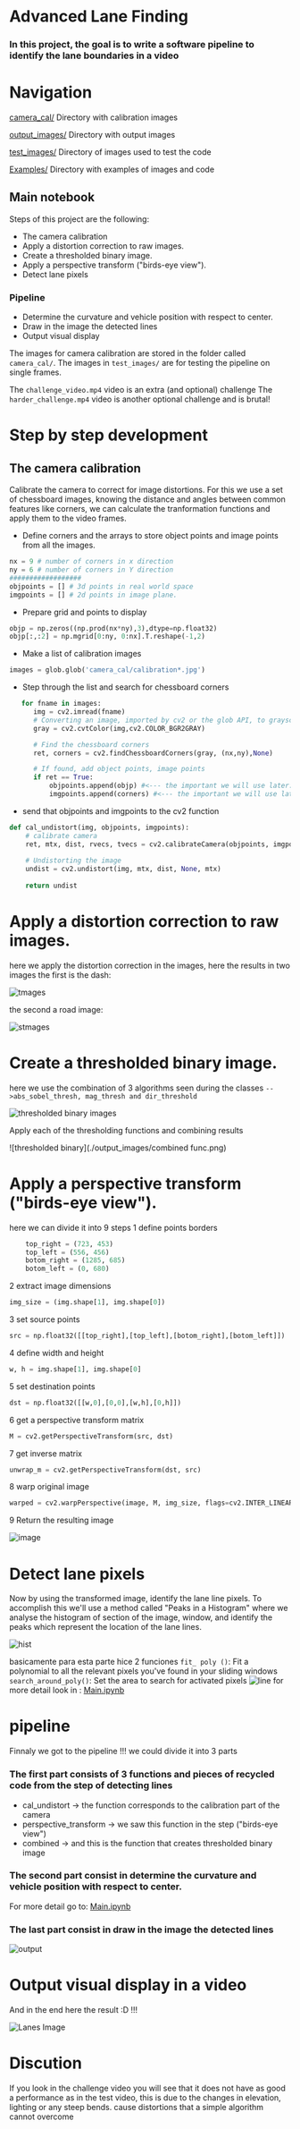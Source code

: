 # Advanced Lane Finding

### In this project, the goal is to write a software pipeline to identify the lane boundaries in a video

# Navigation 
[camera_cal/](https://github.com/DavidSilveraGabriel/Self_driving_car_UdacityND/tree/master/P2/CarND-Advanced-Lane-Lines-master/camera_cal)  Directory with calibration images

[output_images/](https://github.com/DavidSilveraGabriel/Self_driving_car_UdacityND/tree/master/P2/CarND-Advanced-Lane-Lines-master/output_images) Directory with output images

[test_images/](https://github.com/DavidSilveraGabriel/Self_driving_car_UdacityND/tree/master/P2/CarND-Advanced-Lane-Lines-master/test_images) Directory of images used to test the code

[Examples/](https://github.com/DavidSilveraGabriel/Self_driving_car_UdacityND/tree/master/P2/CarND-Advanced-Lane-Lines-master/examples) Directory with examples of images and code



Main notebook 
---

Steps of this project are the following:

* The camera calibration 
* Apply a distortion correction to raw images.
* Create a thresholded binary image.
* Apply a perspective transform ("birds-eye view").
* Detect lane pixels 

### Pipeline

* Determine the curvature and vehicle position with respect to center.
* Draw in the image the detected lines
* Output visual display

The images for camera calibration are stored in the folder called `camera_cal/`.  The images in `test_images/` are for testing the pipeline on single frames. 

The `challenge_video.mp4` video is an extra (and optional) challenge 
The `harder_challenge.mp4` video is another optional challenge and is brutal!

# Step by step development

## The camera calibration 
Calibrate the camera to correct for image distortions. For this we use a set of chessboard images, knowing the distance and angles between common features like corners, we can calculate the tranformation functions and apply them to the video frames.

- Define corners and the arrays to store object points and image points from all the images.
```python
nx = 9 # number of corners in x direction
ny = 6 # number of corners in Y direction
##################
objpoints = [] # 3d points in real world space
imgpoints = [] # 2d points in image plane.
```
- Prepare grid and points to display
```python
objp = np.zeros((np.prod(nx*ny),3),dtype=np.float32)
objp[:,:2] = np.mgrid[0:ny, 0:nx].T.reshape(-1,2)
```
- Make a list of calibration images
```python
images = glob.glob('camera_cal/calibration*.jpg')
```

- Step through the list and search for chessboard corners
```python
   for fname in images:
      img = cv2.imread(fname)
      # Converting an image, imported by cv2 or the glob API, to grayscale
      gray = cv2.cvtColor(img,cv2.COLOR_BGR2GRAY)

      # Find the chessboard corners
      ret, corners = cv2.findChessboardCorners(gray, (nx,ny),None)

      # If found, add object points, image points
      if ret == True:
          objpoints.append(objp) #<--- the important we will use later:D 
          imgpoints.append(corners) #<--- the important we will use later:D
```

- send that objpoints and imgpoints to the cv2 function 
```python
def cal_undistort(img, objpoints, imgpoints):
    # calibrate camera 
    ret, mtx, dist, rvecs, tvecs = cv2.calibrateCamera(objpoints, imgpoints, img.shape[0:2], None, None)
    
    # Undistorting the image
    undist = cv2.undistort(img, mtx, dist, None, mtx)
        
    return undist
```

# Apply a distortion correction to raw images. 

here we apply the distortion correction in the images, here the results in two images
the first is the dash:

![tmages](https://github.com/DavidSilveraGabriel/Self_driving_car_UdacityND/blob/master/P2/CarND-Advanced-Lane-Lines-master/output_images/undistorted%20image.png?raw=true)

the second a road image:

![stmages](https://github.com/DavidSilveraGabriel/Self_driving_car_UdacityND/blob/master/P2/CarND-Advanced-Lane-Lines-master/output_images/undistorted%20car.png)

# Create a thresholded binary image. 

here we use the combination of 3 algorithms seen during the classes ```-->abs_sobel_thresh, mag_thresh and dir_threshold``` 

![thresholded binary images](./output_images/combined.png)

Apply each of the thresholding functions and combining results

![thresholded binary](./output_images/combined func.png)

# Apply a perspective transform ("birds-eye view").

here we can divide it into 9 steps
1 define points borders 
```python
    top_right = (723, 453)
    top_left = (556, 456)
    botom_right = (1285, 685)
    botom_left = (0, 680)
``` 
2 extract image dimensions
```python
img_size = (img.shape[1], img.shape[0])
``` 
3 set source points
```python
src = np.float32([[top_right],[top_left],[botom_right],[botom_left]])
``` 
4 define width and height
```python
w, h = img.shape[1], img.shape[0]
``` 
5 set destination points
```python
dst = np.float32([[w,0],[0,0],[w,h],[0,h]])
``` 
6 get a perspective transform matrix
```python
M = cv2.getPerspectiveTransform(src, dst)
``` 
7 get inverse matrix
```python
unwrap_m = cv2.getPerspectiveTransform(dst, src)
``` 
8 warp original image
```python
warped = cv2.warpPerspective(image, M, img_size, flags=cv2.INTER_LINEAR)
``` 
9 Return the resulting image 

![image](./output_images/perspective.png)


# Detect lane pixels 

Now by using the transformed image, identify the lane line pixels. To accomplish this we'll use a method called "Peaks in a Histogram" where we analyse the histogram of section of the image, window, and identify the peaks which represent the location of the lane lines.

![hist](./output_images/histogram.png)

basicamente para esta parte hice 2 funciones 
```fit_ poly ()```: Fit a polynomial to all the relevant pixels you've found in your sliding windows
```search_around_poly()```: Set the area to search for activated pixels
![line](./output_images/lines.png)
for more detail look in : [Main.ipynb](https://github.com/DavidSilveraGabriel/Self_driving_car_UdacityND/blob/master/P2/CarND-Advanced-Lane-Lines-master/Main%20.ipynb)

# pipeline 

Finnaly we got to the pipeline !!! 
we could divide it into 3 parts
### The first part consists of 3 functions and pieces of recycled code from the step of detecting lines
- cal_undistort -> the function corresponds to the calibration part of the camera
- perspective_transform -> we saw this function in the step ("birds-eye view")
- combined -> and this is the function that creates thresholded binary image
### The second part consist in determine the curvature and vehicle position with respect to center.
For more detail go to: [Main.ipynb](https://github.com/DavidSilveraGabriel/Self_driving_car_UdacityND/blob/master/P2/CarND-Advanced-Lane-Lines-master/Main%20.ipynb)

### The last part consist in draw in the image the detected lines

![output](https://github.com/DavidSilveraGabriel/Self_driving_car_UdacityND/blob/master/P2/CarND-Advanced-Lane-Lines-master/output_images/ouput%20pipeline.png)

# Output visual display in a video

And in the end here the result :D !!! 

![Lanes Image](./output_images/giphy.gif)


# Discution 

If you look in the challenge video you will see that it does not have as good a performance as in the test video, this is due to the changes in elevation, lighting or any steep bends. cause distortions that a simple algorithm cannot overcome


